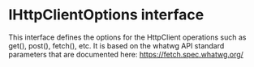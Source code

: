 # IHttpClientOptions interface





This interface defines the options for the HttpClient operations such as get(), post(), fetch(), etc. It is based on the whatwg API standard parameters that are documented here: https://fetch.spec.whatwg.org/








